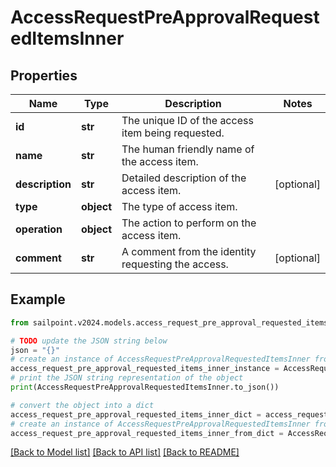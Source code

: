 # AccessRequestPreApprovalRequestedItemsInner


## Properties

Name | Type | Description | Notes
------------ | ------------- | ------------- | -------------
**id** | **str** | The unique ID of the access item being requested. | 
**name** | **str** | The human friendly name of the access item. | 
**description** | **str** | Detailed description of the access item. | [optional] 
**type** | **object** | The type of access item. | 
**operation** | **object** | The action to perform on the access item. | 
**comment** | **str** | A comment from the identity requesting the access. | [optional] 

## Example

```python
from sailpoint.v2024.models.access_request_pre_approval_requested_items_inner import AccessRequestPreApprovalRequestedItemsInner

# TODO update the JSON string below
json = "{}"
# create an instance of AccessRequestPreApprovalRequestedItemsInner from a JSON string
access_request_pre_approval_requested_items_inner_instance = AccessRequestPreApprovalRequestedItemsInner.from_json(json)
# print the JSON string representation of the object
print(AccessRequestPreApprovalRequestedItemsInner.to_json())

# convert the object into a dict
access_request_pre_approval_requested_items_inner_dict = access_request_pre_approval_requested_items_inner_instance.to_dict()
# create an instance of AccessRequestPreApprovalRequestedItemsInner from a dict
access_request_pre_approval_requested_items_inner_from_dict = AccessRequestPreApprovalRequestedItemsInner.from_dict(access_request_pre_approval_requested_items_inner_dict)
```
[[Back to Model list]](../README.md#documentation-for-models) [[Back to API list]](../README.md#documentation-for-api-endpoints) [[Back to README]](../README.md)



